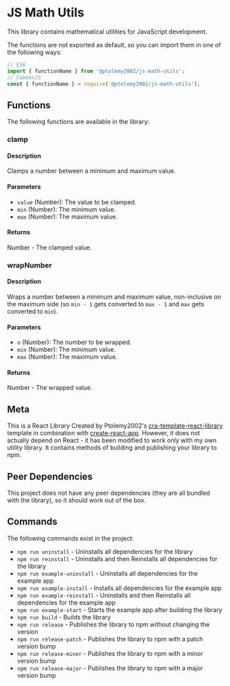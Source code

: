 # JS Math Utils
This library contains mathematical utilities for JavaScript development.

The functions are not exported as default, so you can import them in one of the following ways:
```javascript
// ES6
import { functionName } from '@ptolemy2002/js-math-utils';
// CommonJS
const { functionName } = require('@ptolemy2002/js-math-utils');
```

## Functions
The following functions are available in the library:

### clamp
#### Description
Clamps a number between a minimum and maximum value.

#### Parameters
- `value` (Number): The value to be clamped.
- `min` (Number): The minimum value.
- `max` (Number): The maximum value.

#### Returns
Number - The clamped value.

### wrapNumber
#### Description
Wraps a number between a minimum and maximum value, non-inclusive on the maximum side (so `min - 1` gets converted to `max - 1` and `max` gets converted to `min`).

#### Parameters
- `n` (Number): The number to be wrapped.
- `min` (Number): The minimum value.
- `max` (Number): The maximum value.

#### Returns
Number - The wrapped value.

## Meta
This is a React Library Created by Ptolemy2002's [cra-template-react-library](https://www.npmjs.com/package/@ptolemy2002/cra-template-react-library) template in combination with [create-react-app](https://www.npmjs.com/package/create-react-app). However, it does not actually depend on React - it has been modified to work only with my own utility library. It contains methods of building and publishing your library to npm.

## Peer Dependencies
This project does not have any peer dependencies (they are all bundled with the library), so it should work out of the box.

## Commands
The following commands exist in the project:

- `npm run uninstall` - Uninstalls all dependencies for the library
- `npm run reinstall` - Uninstalls and then Reinstalls all dependencies for the library
- `npm run example-uninstall` - Uninstalls all dependencies for the example app
- `npm run example-install` - Installs all dependencies for the example app
- `npm run example-reinstall` - Uninstalls and then Reinstalls all dependencies for the example app
- `npm run example-start` - Starts the example app after building the library
- `npm run build` - Builds the library
- `npm run release` - Publishes the library to npm without changing the version
- `npm run release-patch` - Publishes the library to npm with a patch version bump
- `npm run release-minor` - Publishes the library to npm with a minor version bump
- `npm run release-major` - Publishes the library to npm with a major version bump